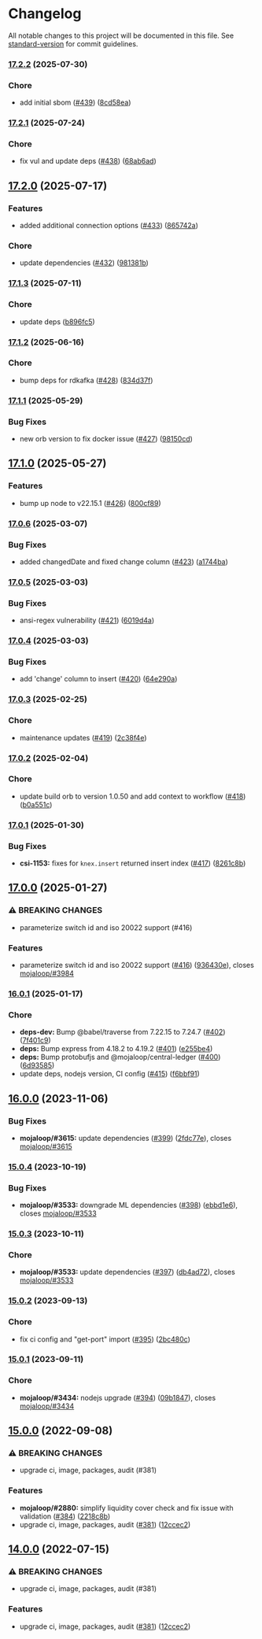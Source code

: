 # Changelog

All notable changes to this project will be documented in this file. See [standard-version](https://github.com/conventional-changelog/standard-version) for commit guidelines.

### [17.2.2](https://github.com/mojaloop/central-settlement/compare/v17.2.1...v17.2.2) (2025-07-30)


### Chore

* add initial sbom ([#439](https://github.com/mojaloop/central-settlement/issues/439)) ([8cd58ea](https://github.com/mojaloop/central-settlement/commit/8cd58ea5a9de284ee38541eb9a4d7f29a32e623e))

### [17.2.1](https://github.com/mojaloop/central-settlement/compare/v17.2.0...v17.2.1) (2025-07-24)


### Chore

* fix vul and update deps ([#438](https://github.com/mojaloop/central-settlement/issues/438)) ([68ab6ad](https://github.com/mojaloop/central-settlement/commit/68ab6ad87eef01c2aea9568442b25e51b1b0b68a))

## [17.2.0](https://github.com/mojaloop/central-settlement/compare/v17.1.2...v17.2.0) (2025-07-17)


### Features

* added additional connection options ([#433](https://github.com/mojaloop/central-settlement/issues/433)) ([865742a](https://github.com/mojaloop/central-settlement/commit/865742ae21fb8d2a9e681cc4e89ac840d79ec5b4))


### Chore

* update dependencies ([#432](https://github.com/mojaloop/central-settlement/issues/432)) ([981381b](https://github.com/mojaloop/central-settlement/commit/981381b3520203b14f9a2a8a931cfbc3304cc8f1))

### [17.1.3](https://github.com/mojaloop/central-settlement/compare/v17.1.2...v17.1.3) (2025-07-11)


### Chore

* update deps ([b896fc5](https://github.com/mojaloop/central-settlement/commit/b896fc5970ed8638c3bfe2a5e06961728bbf44e5))

### [17.1.2](https://github.com/mojaloop/central-settlement/compare/v17.1.1...v17.1.2) (2025-06-16)


### Chore

* bump deps for rdkafka ([#428](https://github.com/mojaloop/central-settlement/issues/428)) ([834d37f](https://github.com/mojaloop/central-settlement/commit/834d37fff7f6d3986a8c8abd7340e897a4374873))

### [17.1.1](https://github.com/mojaloop/central-settlement/compare/v17.1.0...v17.1.1) (2025-05-29)


### Bug Fixes

* new orb version to fix docker issue ([#427](https://github.com/mojaloop/central-settlement/issues/427)) ([98150cd](https://github.com/mojaloop/central-settlement/commit/98150cdc2988cffb82b2d6d7b043a0ab94c09909))

## [17.1.0](https://github.com/mojaloop/central-settlement/compare/v17.0.6...v17.1.0) (2025-05-27)


### Features

* bump up node to v22.15.1 ([#426](https://github.com/mojaloop/central-settlement/issues/426)) ([800cf89](https://github.com/mojaloop/central-settlement/commit/800cf89e414a867884673870a93d464b4f10ead1))

### [17.0.6](https://github.com/mojaloop/central-settlement/compare/v17.0.5...v17.0.6) (2025-03-07)


### Bug Fixes

* added changedDate and fixed change column ([#423](https://github.com/mojaloop/central-settlement/issues/423)) ([a1744ba](https://github.com/mojaloop/central-settlement/commit/a1744bafd391f5c38578f3c5931d9b2e0324a718))

### [17.0.5](https://github.com/mojaloop/central-settlement/compare/v17.0.4...v17.0.5) (2025-03-03)


### Bug Fixes

* ansi-regex vulnerability ([#421](https://github.com/mojaloop/central-settlement/issues/421)) ([6019d4a](https://github.com/mojaloop/central-settlement/commit/6019d4abfdaba1bbea2da8f6beedc4a5d5dcad72))

### [17.0.4](https://github.com/mojaloop/central-settlement/compare/v17.0.3...v17.0.4) (2025-03-03)


### Bug Fixes

* add 'change' column to insert ([#420](https://github.com/mojaloop/central-settlement/issues/420)) ([64e290a](https://github.com/mojaloop/central-settlement/commit/64e290a287f0d34cf7dff6d70a2b465db1603f86))

### [17.0.3](https://github.com/mojaloop/central-settlement/compare/v17.0.2...v17.0.3) (2025-02-25)


### Chore

* maintenance updates ([#419](https://github.com/mojaloop/central-settlement/issues/419)) ([2c38f4e](https://github.com/mojaloop/central-settlement/commit/2c38f4eee91fcd85c8bee235bc456ddd5fc155eb))

### [17.0.2](https://github.com/mojaloop/central-settlement/compare/v17.0.1...v17.0.2) (2025-02-04)


### Chore

* update build orb to version 1.0.50 and add context to workflow ([#418](https://github.com/mojaloop/central-settlement/issues/418)) ([b0a551c](https://github.com/mojaloop/central-settlement/commit/b0a551c2e32a52e65affbd4f632e08b0eb286a89))

### [17.0.1](https://github.com/mojaloop/central-settlement/compare/v17.0.0...v17.0.1) (2025-01-30)


### Bug Fixes

* **csi-1153:** fixes for `knex.insert` returned insert index ([#417](https://github.com/mojaloop/central-settlement/issues/417)) ([8261c8b](https://github.com/mojaloop/central-settlement/commit/8261c8ba81472b7fb464497c731db7b08b8ae0eb))

## [17.0.0](https://github.com/mojaloop/central-settlement/compare/v16.0.1...v17.0.0) (2025-01-27)


### ⚠ BREAKING CHANGES

* parameterize switch id and iso 20022 support (#416)

### Features

* parameterize switch id and iso 20022 support ([#416](https://github.com/mojaloop/central-settlement/issues/416)) ([936430e](https://github.com/mojaloop/central-settlement/commit/936430e673b45a93fdd1ca603a4eda44db66f3fd)), closes [mojaloop/#3984](https://github.com/mojaloop/project/issues/3984)

### [16.0.1](https://github.com/mojaloop/central-settlement/compare/v16.0.0...v16.0.1) (2025-01-17)


### Chore

* **deps-dev:** Bump @babel/traverse from 7.22.15 to 7.24.7 ([#402](https://github.com/mojaloop/central-settlement/issues/402)) ([7f401c9](https://github.com/mojaloop/central-settlement/commit/7f401c9c8c0e0fadfd5a231d73ce8dcc75e8a34a))
* **deps:** Bump express from 4.18.2 to 4.19.2 ([#401](https://github.com/mojaloop/central-settlement/issues/401)) ([e255be4](https://github.com/mojaloop/central-settlement/commit/e255be4ac6ffd711a265041e0d1d23a5f3821335))
* **deps:** Bump protobufjs and @mojaloop/central-ledger ([#400](https://github.com/mojaloop/central-settlement/issues/400)) ([6d93585](https://github.com/mojaloop/central-settlement/commit/6d93585b23ff21a35b03545757fd91b0961f6934))
* update deps, nodejs version, CI config ([#415](https://github.com/mojaloop/central-settlement/issues/415)) ([f6bbf91](https://github.com/mojaloop/central-settlement/commit/f6bbf91a551439d3e3b060e9b23e4ef377b47973))

## [16.0.0](https://github.com/mojaloop/central-settlement/compare/v15.0.4...v16.0.0) (2023-11-06)


### Bug Fixes

* **mojaloop/#3615:** update dependencies ([#399](https://github.com/mojaloop/central-settlement/issues/399)) ([2fdc77e](https://github.com/mojaloop/central-settlement/commit/2fdc77e7e27bb4cd668b05d229dd94831919d049)), closes [mojaloop/#3615](https://github.com/mojaloop/project/issues/3615)

### [15.0.4](https://github.com/mojaloop/central-settlement/compare/v15.0.3...v15.0.4) (2023-10-19)


### Bug Fixes

* **mojaloop/#3533:** downgrade ML dependencies ([#398](https://github.com/mojaloop/central-settlement/issues/398)) ([ebbd1e6](https://github.com/mojaloop/central-settlement/commit/ebbd1e6228a1e0d881494b3a801159fe540b0f2e)), closes [mojaloop/#3533](https://github.com/mojaloop/project/issues/3533)

### [15.0.3](https://github.com/mojaloop/central-settlement/compare/v15.0.2...v15.0.3) (2023-10-11)


### Chore

* **mojaloop/#3533:** update dependencies ([#397](https://github.com/mojaloop/central-settlement/issues/397)) ([db4ad72](https://github.com/mojaloop/central-settlement/commit/db4ad72e464d9f616719b2c07c4c5f760e8b3767)), closes [mojaloop/#3533](https://github.com/mojaloop/project/issues/3533)

### [15.0.2](https://github.com/mojaloop/central-settlement/compare/v15.0.1...v15.0.2) (2023-09-13)


### Chore

* fix ci config and "get-port" import ([#395](https://github.com/mojaloop/central-settlement/issues/395)) ([2bc480c](https://github.com/mojaloop/central-settlement/commit/2bc480c810fee977d018d42341e5c9544dfb9c74))

### [15.0.1](https://github.com/mojaloop/central-settlement/compare/v15.0.0...v15.0.1) (2023-09-11)


### Chore

* **mojaloop/#3434:** nodejs upgrade ([#394](https://github.com/mojaloop/central-settlement/issues/394)) ([09b1847](https://github.com/mojaloop/central-settlement/commit/09b1847432f2b44a81aef53ecda4c3afa8f77eb3)), closes [mojaloop/#3434](https://github.com/mojaloop/project/issues/3434)

## [15.0.0](https://github.com/mojaloop/central-settlement/compare/v13.4.1...v15.0.0) (2022-09-08)


### ⚠ BREAKING CHANGES

* upgrade ci, image, packages, audit (#381)

### Features

* **mojaloop/#2880:** simplify liquidity cover check and fix issue with validation ([#384](https://github.com/mojaloop/central-settlement/issues/384)) ([2218c8b](https://github.com/mojaloop/central-settlement/commit/2218c8ba9b410e51ba891bfedddf2d494606a11a))
* upgrade ci, image, packages, audit ([#381](https://github.com/mojaloop/central-settlement/issues/381)) ([12ccec2](https://github.com/mojaloop/central-settlement/commit/12ccec2a3b25d2569b352483a3da3fd7455600f6))

## [14.0.0](https://github.com/mojaloop/central-settlement/compare/v13.4.1...v14.0.0) (2022-07-15)


### ⚠ BREAKING CHANGES

* upgrade ci, image, packages, audit (#381)

### Features

* upgrade ci, image, packages, audit ([#381](https://github.com/mojaloop/central-settlement/issues/381)) ([12ccec2](https://github.com/mojaloop/central-settlement/commit/12ccec2a3b25d2569b352483a3da3fd7455600f6))
